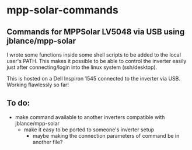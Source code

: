 # mpp-solar-commands
 ## Commands for MPPSolar LV5048 via USB using jblance/mpp-solar
 I wrote some functions inside some shell scripts to be added to the local user's PATH. This makes it possible to be able to control the inverter easily just after connecting/login into the linux system (ssh/desktop).
 
 This is hosted on a Dell Inspiron 1545 connected to the inverter via USB. Working flawlessly so far!
 
 ## To do:
- make command available to another inverters compatible with jblance/mpp-solar
  - make it easy to be ported to someone's inverter setup
    - maybe making the connection parameters of command be in another file?